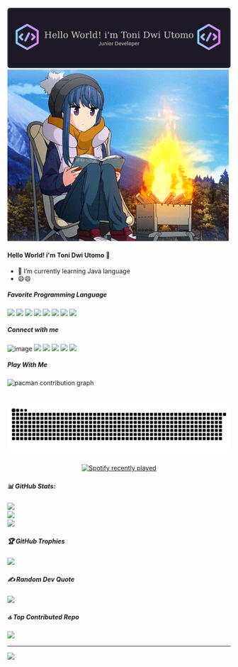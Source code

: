 

![toni dwi utomo](img/github-header-banner.png)
![santai](img/1_MfPRCOniW3SPY7Mqc9FjxQ.gif)

#### Hello World! i'm Toni Dwi Utomo 👋
<!--
**tonidwi/tonidwi** is a ✨ _special_ ✨ repository because its `README.md` (this file) appears on your GitHub profile.

Here are some ideas to get you started:

- 🔭 I’m currently working on ...
- 🌱 I’m currently learning ...
- 👯 I’m looking to collaborate on ...
- 🤔 I’m looking for help with ...
- 💬 Ask me about ...
- 📫 How to reach me: ...
- 😄 Pronouns: ...
- ⚡ Fun fact: ...
-->
- 🌱 I’m currently learning Java language
- 😄😄

##### Favorite Programming Language

<img src="https://img.shields.io/badge/HTML5-E34F26?style=for-the-badge&logo=html5&logoColor=white" />
<img src="https://img.shields.io/badge/CSS3-1572B6?style=for-the-badge&logo=css3&logoColor=white" />
<img src="https://img.shields.io/badge/JavaScript-323330?style=for-the-badge&logo=javascript&logoColor=F7DF1E" />
<img src="https://img.shields.io/badge/Go-00ADD8?style=for-the-badge&logo=go&logoColor=white" />
<img src="https://img.shields.io/badge/Python-FFD43B?style=for-the-badge&logo=python&logoColor=blue" />
<img src="https://img.shields.io/badge/java-%23ED8B00.svg?style=for-the-badge&logo=openjdk&logoColor=white" />
<img src="https://img.shields.io/badge/bootstrap-%238511FA.svg?style=for-the-badge&logo=bootstrap&logoColor=white" />
<img src="https://img.shields.io/badge/spring-%236DB33F.svg?style=for-the-badge&logo=spring&logoColor=white" />

##### Connect with me

![image](https://img.shields.io/badge/Instagram-E4405F?style=for-the-badge&logo=instagram&logoColor=white) ![](https://img.shields.io/badge/LinkedIn-0077B5?style=for-the-badge&logo=linkedin&logoColor=white) ![](https://img.shields.io/badge/X-000000?style=for-the-badge&logo=x&logoColor=white) ![](https://img.shields.io/badge/WhatsApp-25D366?style=for-the-badge&logo=WhatsApp&logoColor=white) ![](https://img.shields.io/badge/-Sololearn-3a464b?style=for-the-badge&logo=Sololearn&logoColor=white) ![](https://img.shields.io/badge/Reddit-FF4500?style=for-the-badge&logo=reddit&logoColor=white)


##### Play With Me

<picture>
  <source media="(prefers-color-scheme: dark)" srcset="https://raw.githubusercontent.com/tonidwi/tonidwi/output/pacman-contribution-graph-dark.svg">
  <source media="(prefers-color-scheme: light)" srcset="https://raw.githubusercontent.com/tonidwi/tonidwi/output/pacman-contribution-graph.svg">
  <img alt="pacman contribution graph" src="https://raw.githubusercontent.com/tonidwi/tonidwi/output/pacman-contribution-graph.svg">
</picture>

###

<br clear="both">

<img src="https://raw.githubusercontent.com/tonidwi/tonidwi/output/snake.svg" alt="Snake animation" />

###

<div align="center">
  <a href="https://open.spotify.com/user/1rhf2mbcvz59n24f0qhbnhj36">
    <img src="https://spotify-recently-played-readme.vercel.app/api?user=1rhf2mbcvz59n24f0qhbnhj36&count=5&unique=true" alt="Spotify recently played"  />
  </a>
</div>

###
##### 📊 GitHub Stats:
![](https://github-readme-stats.vercel.app/api?username=tonidwi&theme=dark&hide_border=false&include_all_commits=true&count_private=false)<br/>
![](https://nirzak-streak-stats.vercel.app/?user=tonidwi&theme=dark&hide_border=false)<br/>
![](https://github-readme-stats.vercel.app/api/top-langs/?username=tonidwi&theme=dark&hide_border=false&include_all_commits=true&count_private=false&layout=compact)

##### 🏆 GitHub Trophies
![](https://github-profile-trophy.vercel.app/?username=tonidwi&theme=radical&no-frame=false&no-bg=false&margin-w=4)

##### ✍️ Random Dev Quote
![](https://quotes-github-readme.vercel.app/api?type=horizontal&theme=radical)

##### 🔝 Top Contributed Repo
![](https://github-contributor-stats.vercel.app/api?username=tonidwi&limit=5&theme=dark&combine_all_yearly_contributions=true)

---
[![](https://visitcount.itsvg.in/api?id=tonidwi&icon=0&color=0)](https://visitcount.itsvg.in)

